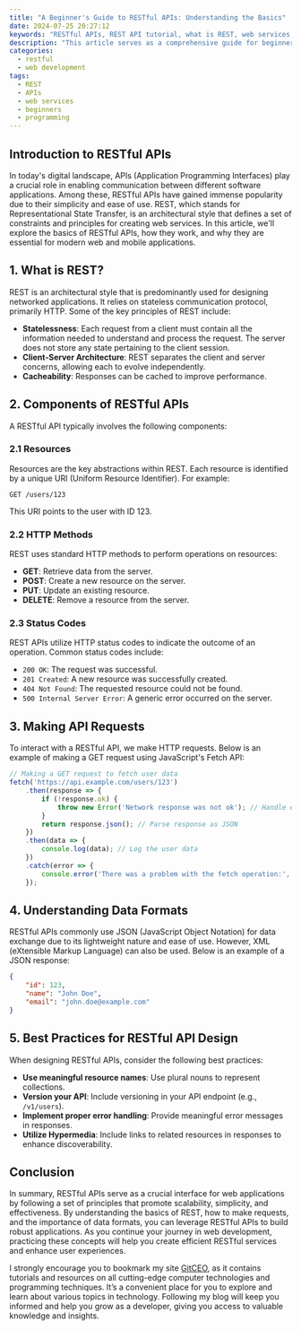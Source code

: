 ```yaml
---
title: "A Beginner's Guide to RESTful APIs: Understanding the Basics"
date: 2024-07-25 20:27:12
keywords: "RESTful APIs, REST API tutorial, what is REST, web services, API basics"
description: "This article serves as a comprehensive guide for beginners looking to understand RESTful APIs. It covers the fundamental concepts, principles, and best practices for working with REST APIs. Readers will learn about the principles of REST, how to make API requests, handle responses, and understand data formats like JSON and XML. By the end of the article, you will have a solid foundation to start working with RESTful APIs in your applications. Perfect for developers and tech enthusiasts seeking to enhance their knowledge!"
categories:
  - restful
  - web development
tags:
  - REST
  - APIs
  - web services
  - beginners
  - programming
---
```


## Introduction to RESTful APIs

In today's digital landscape, APIs (Application Programming Interfaces) play a crucial role in enabling communication between different software applications. Among these, RESTful APIs have gained immense popularity due to their simplicity and ease of use. REST, which stands for Representational State Transfer, is an architectural style that defines a set of constraints and principles for creating web services. In this article, we'll explore the basics of RESTful APIs, how they work, and why they are essential for modern web and mobile applications.

<!-- more -->

## 1. What is REST?

REST is an architectural style that is predominantly used for designing networked applications. It relies on stateless communication protocol, primarily HTTP. Some of the key principles of REST include:

- **Statelessness**: Each request from a client must contain all the information needed to understand and process the request. The server does not store any state pertaining to the client session.
- **Client-Server Architecture**: REST separates the client and server concerns, allowing each to evolve independently.
- **Cacheability**: Responses can be cached to improve performance.

## 2. Components of RESTful APIs

A RESTful API typically involves the following components:

### 2.1 Resources

Resources are the key abstractions within REST. Each resource is identified by a unique URI (Uniform Resource Identifier). For example:

```
GET /users/123
```
This URI points to the user with ID 123.

### 2.2 HTTP Methods

REST uses standard HTTP methods to perform operations on resources:

- **GET**: Retrieve data from the server.
- **POST**: Create a new resource on the server.
- **PUT**: Update an existing resource.
- **DELETE**: Remove a resource from the server.

### 2.3 Status Codes

REST APIs utilize HTTP status codes to indicate the outcome of an operation. Common status codes include:

- `200 OK`: The request was successful.
- `201 Created`: A new resource was successfully created.
- `404 Not Found`: The requested resource could not be found.
- `500 Internal Server Error`: A generic error occurred on the server.

## 3. Making API Requests

To interact with a RESTful API, we make HTTP requests. Below is an example of making a GET request using JavaScript's Fetch API:

```javascript
// Making a GET request to fetch user data
fetch('https://api.example.com/users/123')
    .then(response => {
        if (!response.ok) {
            throw new Error('Network response was not ok'); // Handle errors
        }
        return response.json(); // Parse response as JSON
    })
    .then(data => {
        console.log(data); // Log the user data
    })
    .catch(error => {
        console.error('There was a problem with the fetch operation:', error); // Handle fetch errors
    });
```

## 4. Understanding Data Formats

RESTful APIs commonly use JSON (JavaScript Object Notation) for data exchange due to its lightweight nature and ease of use. However, XML (eXtensible Markup Language) can also be used. Below is an example of a JSON response:

```json
{
    "id": 123,
    "name": "John Doe",
    "email": "john.doe@example.com"
}
```

## 5. Best Practices for RESTful API Design

When designing RESTful APIs, consider the following best practices:

- **Use meaningful resource names**: Use plural nouns to represent collections.
- **Version your API**: Include versioning in your API endpoint (e.g., `/v1/users`).
- **Implement proper error handling**: Provide meaningful error messages in responses.
- **Utilize Hypermedia**: Include links to related resources in responses to enhance discoverability.

## Conclusion 

In summary, RESTful APIs serve as a crucial interface for web applications by following a set of principles that promote scalability, simplicity, and effectiveness. By understanding the basics of REST, how to make requests, and the importance of data formats, you can leverage RESTful APIs to build robust applications. As you continue your journey in web development, practicing these concepts will help you create efficient RESTful services and enhance user experiences.

I strongly encourage you to bookmark my site [GitCEO](https://gitceo.com), as it contains tutorials and resources on all cutting-edge computer technologies and programming techniques. It’s a convenient place for you to explore and learn about various topics in technology. Following my blog will keep you informed and help you grow as a developer, giving you access to valuable knowledge and insights.